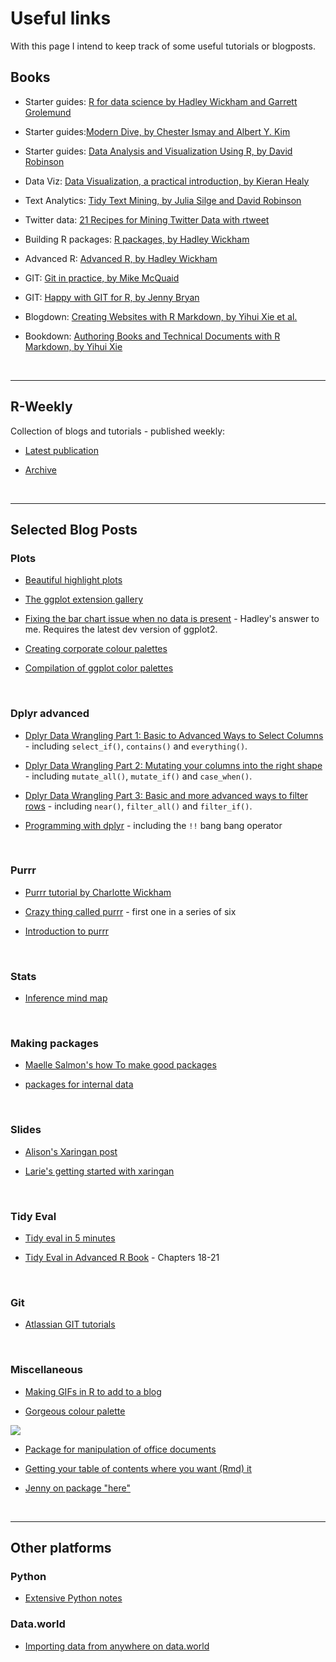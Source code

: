 # Useful links

With this page I intend to keep track of some useful tutorials or blogposts.

## Books

+ Starter guides: [R for data science by Hadley Wickham and Garrett Grolemund](http://r4ds.had.co.nz/)

+ Starter guides:[Modern Dive, by Chester Ismay and Albert Y. Kim](http://moderndive.com/)

+ Starter guides: [Data Analysis and Visualization Using R, by David Robinson](http://varianceexplained.org/RData/)

+ Data Viz: [Data Visualization, a practical introduction, by Kieran Healy](http://socviz.co/)

+ Text Analytics: [Tidy Text Mining, by Julia Silge and David Robinson](https://www.tidytextmining.com/)

+ Twitter data: [21 Recipes for Mining Twitter Data with rtweet](https://rud.is/books/21-recipes/)

+ Building R packages: [R packages, by Hadley Wickham](http://r-pkgs.had.co.nz/)

+ Advanced R: [Advanced R, by Hadley Wickham](http://adv-r.had.co.nz/)

+ GIT: [Git in practice, by Mike McQuaid](https://github.com/GitInPractice/GitInPractice#readme)

+ GIT: [Happy with GIT for R, by Jenny Bryan](http://happygitwithr.com/)

+ Blogdown: [Creating Websites with R Markdown, by Yihui Xie et al.](https://bookdown.org/yihui/blogdown/)

+ Bookdown: [Authoring Books and Technical Documents with R Markdown, by Yihui Xie](https://bookdown.org/yihui/bookdown/)





<br><hr>

## R-Weekly
Collection of blogs and tutorials - published weekly:

+ [Latest publication](https://rweekly.org/)

+ [Archive](https://rweekly.org/archive)




<br><hr>

## Selected Blog Posts

### Plots

+ [Beautiful highlight plots](https://yutani.rbind.io/post/2017-10-06-gghighlight/)

+ [The ggplot extension gallery](http://www.ggplot2-exts.org/gallery/)

+ [Fixing the bar chart issue when no data is present](https://twitter.com/hadleywickham/status/954339479111786496) - Hadley's answer to me. Requires the latest dev version of ggplot2.

+ [Creating corporate colour palettes](https://drsimonj.svbtle.com/creating-corporate-colour-palettes-for-ggplot2)

+ [Compilation of ggplot color palettes](https://github.com/EmilHvitfeldt/r-color-palettes)



<br>

### Dplyr advanced

+ [Dplyr Data Wrangling Part 1: Basic to Advanced Ways to Select Columns](https://suzan.rbind.io/2018/01/dplyr-tutorial-1/) - including `select_if()`, `contains()` and `everything()`.

+ [Dplyr Data Wrangling Part 2: Mutating your columns into the right shape](https://suzan.rbind.io/2018/02/dplyr-tutorial-2/) - including `mutate_all()`, `mutate_if()` and `case_when()`.

+ [Dplyr Data Wrangling Part 3: Basic and more advanced ways to filter rows](https://suzan.rbind.io/2018/02/dplyr-tutorial-3/) - including `near()`, `filter_all()` and `filter_if()`.

+ [Programming with dplyr](http://dplyr.tidyverse.org/articles/programming.html) - including the `!!` bang bang operator




<br>

### Purrr

+ [Purrr tutorial by Charlotte Wickham](https://github.com/cwickham/purrr-tutorial)

+ [Crazy thing called purrr](http://colinfay.me/purrr-web-mining/) - first one in a series of six

+ [Introduction to purrr](https://emoriebeck.github.io/R-tutorials/purrr/)




<br>

### Stats

+ [Inference mind map](https://coggle.it/diagram/Vxlydu1akQFeqo6-/t/inference)



<br>

### Making packages

+ [Maelle Salmon's how To make good packages](http://www.masalmon.eu/2017/12/11/goodrpackages/)

+ [packages for internal data](http://rmhogervorst.nl/cleancode/blog/2016/03/07/create-package-for-dataset.html)



<br>


### Slides

+ [Alison's Xaringan post](https://alison.rbind.io/post/r-ladies-slides/)

+ [Larie's getting started with xaringan](https://aczane.netlify.com/2018/03/02/i-m-not-a-ninja-but-i-ve-got-some-slides/)


<br>


### Tidy Eval

+ [Tidy eval in 5 minutes](https://www.youtube.com/watch?v=nERXS3ssntw)

+ [Tidy Eval in Advanced R Book](https://adv-r.hadley.nz/meta.html) - Chapters 18-21


<br>

### Git

+ [Atlassian GIT tutorials](https://www.atlassian.com/git/tutorials/git-stash)



<br>


### Miscellaneous

+ [Making GIFs in R to add to a blog](https://blogdown-demo.rbind.io/2018/01/31/gif-animations/)

+ [Gorgeous colour palette](https://github.com/jkaupp/nord)

![](nord/man/figures/README-palettes-1.png)

+ [Package for manipulation of office documents](https://davidgohel.github.io/officer/)

+ [Getting your table of contents where you want (Rmd) it](https://www.garrickadenbuie.com/blog/2018/02/28/add-a-generated-table-of-contents-anywhere-in-rmarkdown/)

+ [Jenny on package "here"](https://github.com/jennybc/here_here)



<br><hr>

## Other platforms

### Python

+ [Extensive Python notes](https://chrisalbon.com/)


### Data.world

+ [Importing data from anywhere on data.world](https://meta.data.world/many-ways-to-import-your-data-82c0e4d6de3d)

